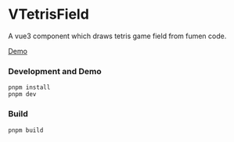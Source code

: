 # VTetrisField
A vue3 component which draws tetris game field from fumen code.

[Demo](https://flaribbit.github.io/v-tetris-field/)

### Development and Demo
    pnpm install
    pnpm dev

### Build
    pnpm build

